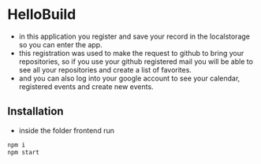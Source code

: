 # HelloBuild
- in this application you register and save your record in the localstorage so you can enter the app.
- this registration was used to make the request to github to bring your repositories, so if you use your github registered mail you will be able to see all your repositories and create a list of favorites.
- and you can also log into your google account to see your calendar, registered events and create new events.
## Installation
- inside the folder frontend run

```bash
npm i
npm start
```